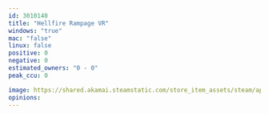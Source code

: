 ```yaml
---
id: 3010140
title: "Hellfire Rampage VR"
windows: "true"
mac: "false"
linux: false
positive: 0
negative: 0
estimated_owners: "0 - 0"
peak_ccu: 0

image: https://shared.akamai.steamstatic.com/store_item_assets/steam/apps/3010140/header.jpg?t=1736506815
opinions:
---
```

